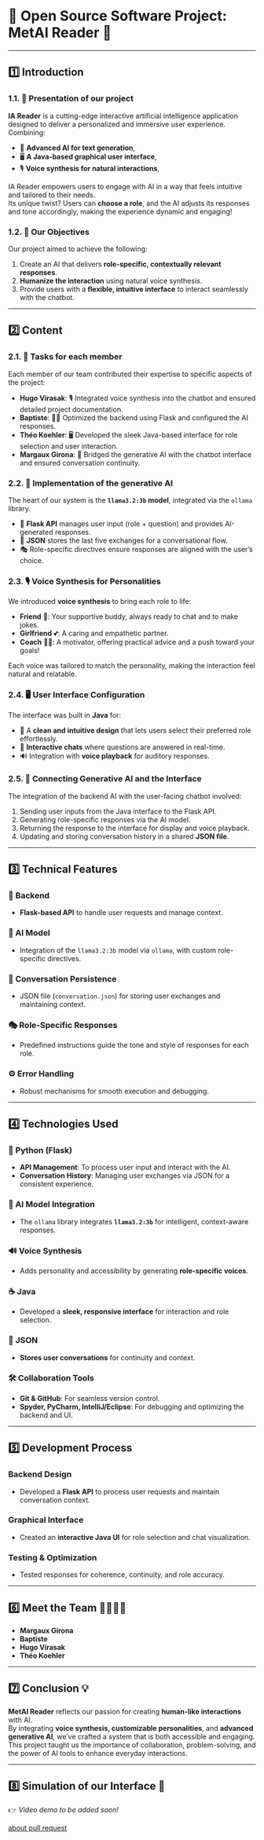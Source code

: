 # 🌟 Open Source Software Project: MetAI Reader 🌟

---

## 1️⃣ Introduction  

### 1.1. 📖 Presentation of our project  
**IA Reader** is a cutting-edge interactive artificial intelligence application designed to deliver a personalized and immersive user experience.  
Combining:
- 🧠 **Advanced AI for text generation**,  
- 🖥️ **A Java-based graphical user interface**,  
- 🎙️ **Voice synthesis for natural interactions**,  

IA Reader empowers users to engage with AI in a way that feels intuitive and tailored to their needs.  
Its unique twist? Users can **choose a role**, and the AI adjusts its responses and tone accordingly, making the experience dynamic and engaging!  

### 1.2. 🎯 Our Objectives  
Our project aimed to achieve the following:
1. Create an AI that delivers **role-specific, contextually relevant responses**.  
2. **Humanize the interaction** using natural voice synthesis.  
3. Provide users with a **flexible, intuitive interface** to interact seamlessly with the chatbot.  

---

## 2️⃣ Content  

### 2.1. 👥 Tasks for each member  
Each member of our team contributed their expertise to specific aspects of the project:  
- **Hugo Virasak**: 🎙️ Integrated voice synthesis into the chatbot and ensured detailed project documentation.  
- **Baptiste**: 🧑‍💻 Optimized the backend using Flask and configured the AI responses.  
- **Théo Koehler**: 🖥️ Developed the sleek Java-based interface for role selection and user interaction.  
- **Margaux Girona**: 🔗 Bridged the generative AI with the chatbot interface and ensured conversation continuity.  

### 2.2. 🧠 Implementation of the generative AI  
The heart of our system is the **`llama3.2:3b` model**, integrated via the `ollama` library.  
- 🔄 **Flask API** manages user input (role + question) and provides AI-generated responses.  
- 💾 **JSON** stores the last five exchanges for a conversational flow.  
- 🎭 Role-specific directives ensure responses are aligned with the user’s choice.  

### 2.3. 🎙️ Voice Synthesis for Personalities  
We introduced **voice synthesis** to bring each role to life:  
- **Friend** 🤗: Your supportive buddy, always ready to chat and to make jokes.
- **Girlfriend** 💕: A caring and empathetic partner.  
- **Coach** 🏋️‍♂️: A motivator, offering practical advice and a push toward your goals!  

Each voice was tailored to match the personality, making the interaction feel natural and relatable.  

### 2.4. 🖥️ User Interface Configuration  
The interface was built in **Java** for:  
- 🎨 A **clean and intuitive design** that lets users select their preferred role effortlessly.  
- 💬 **Interactive chats** where questions are answered in real-time.  
- 🔊 Integration with **voice playback** for auditory responses.  

### 2.5. 🔗 Connecting Generative AI and the Interface  
The integration of the backend AI with the user-facing chatbot involved:  
1. Sending user inputs from the Java interface to the Flask API.  
2. Generating role-specific responses via the AI model.  
3. Returning the response to the interface for display and voice playback.  
4. Updating and storing conversation history in a shared **JSON file**.  

---

## 3️⃣ Technical Features  

### 🚀 Backend  
- **Flask-based API** to handle user requests and manage context.  

### 🤖 AI Model  
- Integration of the `llama3.2:3b` model via `ollama`, with custom role-specific directives.  

### 💾 Conversation Persistence  
- JSON file (`conversation.json`) for storing user exchanges and maintaining context.  

### 🎭 Role-Specific Responses  
- Predefined instructions guide the tone and style of responses for each role.  

### ⚙️ Error Handling  
- Robust mechanisms for smooth execution and debugging.  

---

## 4️⃣ Technologies Used  

### 🐍 Python (Flask)  
- **API Management**: To process user input and interact with the AI.  
- **Conversation History**: Managing user exchanges via JSON for a consistent experience.  

### 🧠 AI Model Integration  
- The `ollama` library integrates **`llama3.2:3b`** for intelligent, context-aware responses.  

### 🔊 Voice Synthesis  
- Adds personality and accessibility by generating **role-specific voices**.  

### ☕ Java  
- Developed a **sleek, responsive interface** for interaction and role selection.  

### 💾 JSON  
- **Stores user conversations** for continuity and context.  

### 🛠️ Collaboration Tools  
- **Git & GitHub**: For seamless version control.  
- **Spyder, PyCharm, IntelliJ/Eclipse**: For debugging and optimizing the backend and UI.  

---

## 5️⃣ Development Process  

### Backend Design  
- Developed a **Flask API** to process user requests and maintain conversation context.  

### Graphical Interface  
- Created an **interactive Java UI** for role selection and chat visualization.  

### Testing & Optimization  
- Tested responses for coherence, continuity, and role accuracy.  

---

## 6️⃣ Meet the Team 👩‍💻👨‍💻  
- **Margaux Girona**  
- **Baptiste**  
- **Hugo Virasak**  
- **Théo Koehler**  

---

## 7️⃣ Conclusion 💡  
**MetAI Reader** reflects our passion for creating **human-like interactions** with AI.  
By integrating **voice synthesis, customizable personalities**, and **advanced generative AI**, we’ve crafted a system that is both accessible and engaging.  
This project taught us the importance of collaboration, problem-solving, and the power of AI tools to enhance everyday interactions.  

---

## 8️⃣ Simulation of our Interface 🎥  
👉 *Video demo to be added soon!*




[about pull request](https://docs.github.com/en/pull-requests/collaborating-with-pull-requests/proposing-changes-to-your-work-with-pull-requests/about-pull-requests)
